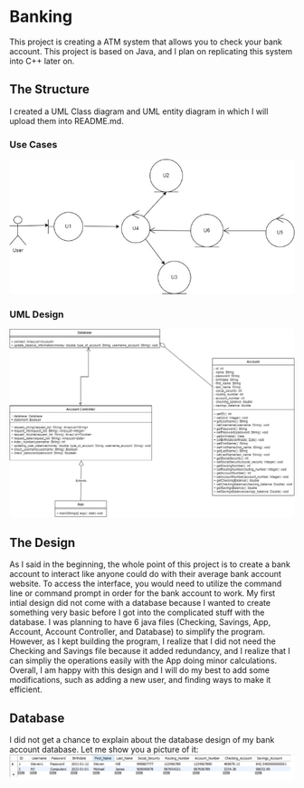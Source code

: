 # Banking
This project is creating a ATM system that allows you to check your bank account. This project is based on Java, and I plan on replicating this system into C++ later on. 

## The Structure
I created a UML Class diagram and UML entity diagram in which I will upload them into README.md.

### Use Cases
![image](https://github.com/PXIONG001/ATM/blob/master/images/Analysis_%20User_Stories.jpg)

### UML Design
![image](https://github.com/PXIONG001/ATM/blob/master/images/Design_%20ATM.jpg)


## The Design
As I said in the beginning, the whole point of this project is to create a bank account to interact like anyone could do with their average bank account website. To access the interface, you would need to utilize the command line or command prompt in order for the bank account to work. My first intial design did not come with a database because I wanted to create something very basic before I got into the complicated stuff with the database. I was planning to have 6 java files (Checking, Savings, App, Account, Account Controller, and Database) to simplify the program. However, as I kept building the program, I realize that I did not need the Checking and Savings file because it added redundancy, and I realize that I can simpliy the operations easily with the App doing minor calculations. Overall, I am happy with this design and I will do my best to add some modifications, such as adding a new user, and finding ways to make it efficient.

## Database
I did not get a chance to explain about the database design of my bank account database. Let me show you a picture of it:
![image](https://github.com/PXIONG001/ATM/blob/master/images/Database_Picture.PNG)
